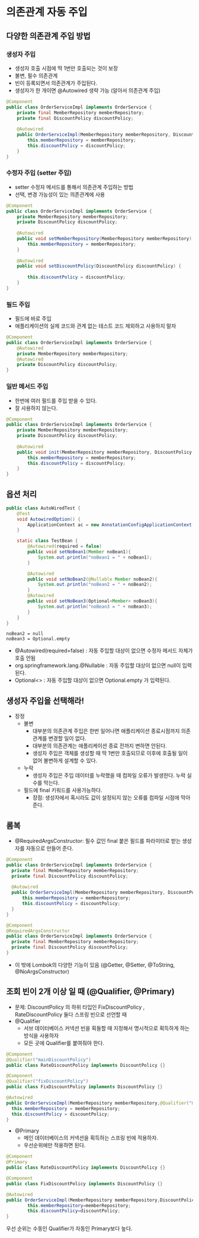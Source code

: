 # 의존관계 자동 주입
## 다양한 의존관계 주입 방법
### 생성자 주입
- 생성자 호출 시점에 딱 1번만 호출되는 것이 보장
- 불변, 필수 의존관계
- 빈이 등록되면서 의존관계가 주입된다.
- 생성자가 한 개이면 @Autowired 생략 가능 (알아서 의존관계 주입)
```java
@Component
public class OrderServiceImpl implements OrderService {
    private final MemberRepository memberRepository;
    private final DiscountPolicy discountPolicy;
    
    @Autowired
    public OrderServiceImpl(MemberRepository memberRepository, DiscountPolicy discountPolicy) {
        this.memberRepository = memberRepository;
        this.discountPolicy = discountPolicy;
    }
}
```
### 수정자 주입 (setter 주입)
- setter 수정자 메서드를 통해서 의존관계 주입하는 방법
- 선택, 변경 가능성이 있는 의존관계에 사용
```java
@Component
public class OrderServiceImpl implements OrderService {
    private MemberRepository memberRepository;
    private DiscountPolicy discountPolicy;
    
    @Autowired
    public void setMemberRepository(MemberRepository memberRepository) {
        this.memberRepository = memberRepository;
    }
    
    @Autowired
    public void setDiscountPolicy(DiscountPolicy discountPolicy) {
        
        this.discountPolicy = discountPolicy;
    }
}
```

### 필드 주입 
- 필드에 바로 주입
- 애플리케이션의 실제 코드와 관계 없는 테스트 코드 제외하고 사용하지 말자
```java
@Component
public class OrderServiceImpl implements OrderService {
    @Autowired
    private MemberRepository memberRepository;
    @Autowired
    private DiscountPolicy discountPolicy;
}
```

### 일반 메서드 주입
- 한번에 여러 필드를 주입 받을 수 있다.
- 잘 사용하지 않는다.
```java
@Component
public class OrderServiceImpl implements OrderService {
    private MemberRepository memberRepository;
    private DiscountPolicy discountPolicy;
    
    @Autowired
    public void init(MemberRepository memberRepository, DiscountPolicy discountPolicy) {
        this.memberRepository = memberRepository;
        this.discountPolicy = discountPolicy;
    }
}
```
## 옵션 처리
```java
public class AutoWiredTest {
    @Test
    void AutowiredOption() {
        ApplicationContext ac = new AnnotationConfigApplicationContext(TestBean.class);
    }

    static class TestBean {
        @Autowired(required = false)
        public void setNoBean1(Member noBean1){
            System.out.println("noBean1 = " + noBean1);
        }

        @Autowired
        public void setNoBean2(@Nullable Member noBean2){
            System.out.println("noBean2 = " + noBean2);
        }
        @Autowired
        public void setNoBean3(Optional<Member> noBean3){
            System.out.println("noBean3 = " + noBean3);
        }
    }
}
```
```shell
noBean2 = null
noBean3 = Optional.empty
```
- @Autowired(required=false) : 자동 주입할 대상이 없으면 수정자 메서드 자체가 호출 안됨
- org.springframework.lang.@Nullable : 자동 주입할 대상이 없으면 null이 입력된다.
- Optional<> : 자동 주입할 대상이 없으면 Optional.empty 가 입력된다.

## 생성자 주입을 선택해라!
- 장정
  - 불변
    - 대부분의 의존관계 주입은 한번 일어나면 애플리케이션 종료시점까지 의존관계를 변경할 일이 없다.
    - 대부분의 의존관계는 애플리케이션 종료 전까지 변하면 안된다.
    - 생성자 주입은 객체를 생성할 때 딱 1번만 호출되므로 이후에 호출될 일이 없어 불변하게 설계할 수 있다.
  - 누락
    - 생성자 주입은 주입 데이터를 누락했을 때 컴파일 오류가 발생한다. 누락 실수를 막는다.
  - 필드에 final 키워드를 사용가능하다.
    - 장점: 생성자에서 혹시라도 값이 설정되지 않는 오류를 컴파일 시점에 막아준다.

## 롬복
- @RequiredArgsConstructor: 필수 값인 final 붙은 필드를 파라미터로 받는 생성자를 자동으로 만들어 준다.
```java
@Component
public class OrderServiceImpl implements OrderService {
  private final MemberRepository memberRepository;
  private final DiscountPolicy discountPolicy;
  
  @Autowired
  public OrderServiceImpl(MemberRepository memberRepository, DiscountPolicy discountPolicy) {
      this.memberRepository = memberRepository;
      this.discountPolicy = discountPolicy;
  }
}
```
```java
@Component
@RequiredArgsConstructor
public class OrderServiceImpl implements OrderService {
  private final MemberRepository memberRepository;
  private final DiscountPolicy discountPolicy;
}
```
- 이 밖에 Lombok의 다양한 기능이 있음 (@Getter, @Setter, @ToString, @NoArgsConstructor)

## 조회 빈이 2개 이상 일 때 (@Qualifier, @Primary)
- 문제: DiscountPolicy 의 하위 타입인 FixDiscountPolicy , RateDiscountPolicy 둘다 스프링 빈으로
  선언할 때
- @Qualifier
  - 서브 데이터베이스 커넥션 빈을 획들할 때 지정해서 명시적으로 획득하게 하는 방식을 사용하자
  - 모든 곳에 Qualifier를 붙여줘야 한다.
```java
@Component
@Qualifier("mainDiscountPolicy")
public class RateDiscountPolicy implements DiscountPolicy {}
```

```java
@Component
@Qualifier("fixDiscountPolicy")
public class FixDiscountPolicy implements DiscountPolicy {}
```

```java
@Autowired
public OrderServiceImpl(MemberRepository memberRepository,@Qualifier("mainDiscountPolicy") DiscountPolicy discountPolicy) {
  this.memberRepository = memberRepository;
  this.discountPolicy = discountPolicy;
}
```

- @Primary
  - 메인 데이터베이스의 커넥션을 획득하는 스프링 빈에 적용하자.
  - 우선순위에만 적용하면 된다.
```java
@Component
@Primary
public class RateDiscountPolicy implements DiscountPolicy {}

@Component
public class FixDiscountPolicy implements DiscountPolicy {}
```

```java
@Autowired
public OrderServiceImpl(MemberRepository memberRepository,DiscountPolicy discountPolicy){
        this.memberRepository=memberRepository;
        this.discountPolicy=discountPolicy;
}
```
우선 순위는 수동인 Qualifier가 자동인 Primary보다 높다.